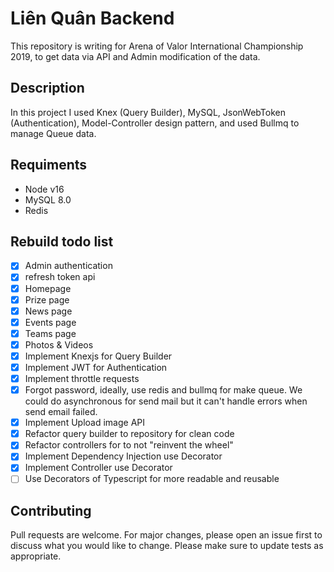 # Liên Quân Backend

This repository is writing for Arena of Valor International Championship 2019, to get data via API and Admin modification of the data.

## Description

In this project I used Knex (Query Builder), MySQL, JsonWebToken (Authentication), Model-Controller design pattern, and used Bullmq to manage Queue data.

## Requiments

- Node v16
- MySQL 8.0
- Redis

## Rebuild todo list

- [x] Admin authentication
- [x] refresh token api
- [x] Homepage
- [x] Prize page
- [x] News page
- [x] Events page
- [x] Teams page
- [x] Photos & Videos
- [x] Implement Knexjs for Query Builder
- [x] Implement JWT for Authentication
- [x] Implement throttle requests
- [x] Forgot password, ideally, use redis and bullmq for make queue. We could do asynchronous for send mail but it can't handle errors when send email failed.
- [x] Implement Upload image API
- [x] Refactor query builder to repository for clean code
- [x] Refactor controllers for to not "reinvent the wheel"
- [x] Implement Dependency Injection use Decorator
- [x] Implement Controller use Decorator
- [ ] Use Decorators of Typescript for more readable and reusable

## Contributing

Pull requests are welcome. For major changes, please open an issue first to discuss what you would like to change.
Please make sure to update tests as appropriate.
